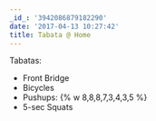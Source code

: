 ```yaml
---
_id_: '3942086879182290'
date: '2017-04-13 10:27:42'
title: Tabata @ Home
---
```


Tabatas:

- Front Bridge
- Bicycles
- Pushups: {% w 8,8,8,7,3,4,3,5 %}
- 5-sec Squats

